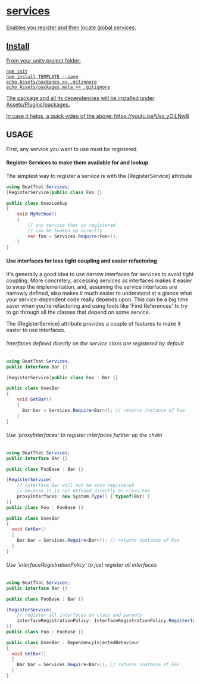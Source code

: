 # <a href="readme"/>services

Enables you register and then locate global services.

## Install

From your unity project folder:

    npm init
    npm install TEMPLATE --save
    echo Assets/packages >> .gitignore
    echo Assets/packages.meta >> .gitignore

The package and all its dependencies will be installed under Assets/Plugins/packages.

In case it helps, a quick video of the above: https://youtu.be/Uss_yOiLNw8

## USAGE

First, any service you want to use must be registered.

#### Register Services to make them available for and lookup.

The simplest way to register a service is with the [RegisterService] attribute

```c#
using BeatThat.Services;
[RegisterService]public class Foo {}

public class UsesLookup
{
    void MyMethod()
    {
        // any service that is registered
        // can be looked up directly
        var foo = Services.Require<Foo>();
    }
}
```

#### Use interfaces for less tight coupling and easier refactoring

It's generally a good idea to use narrow interfaces for services to avoid tight coupling. More concretely, accessing services as interfaces makes it easier to swap the implementation, and, assuming the service interfaces are narrowly defined, also makes it much easier to understand at a glance what your service-dependent code really depends upon. This can be a big time saver when you're refactoring and using tools like 'Find References' to try to go through all the classes that depend on some service.

The [RegisterService] attribute provides a couple of features to make it easier to use interfaces.

###### Interfaces defined directly on the service class are registered by default

```c#
using BeatThat.Services;
public interface Bar {}

[RegisterService]public class Foo : Bar {}

public class UsesBar
{
    void GetBar()
    {
      Bar bar = Services.Require<Bar>(); // returns instance of Foo
    }
}
````

###### Use 'proxyInterfaces' to register interfaces further up the chain

```c#
using BeatThat.Services;
public interface Bar {}

public class FooBase : Bar {}

[RegisterService(
    // interface Bar will not be auto registered
    // because it is not defined directly on class Foo
    proxyInterfaces: new System.Type[] { typeof(Bar) }
)]
public class Foo : FooBase {}

public class UsesBar
{
  void GetBar()
  {
    Bar bar = Services.Require<Bar>(); // returns instance of Foo
  }
}
````

###### Use 'interfaceRegistrationPolicy' to just register all interfaces
```c#
using BeatThat.Services;
public interface Bar {}

public class FooBase : Bar {}

[RegisterService(
    // register all interfaces on class and parents
    interfaceRegistrationPolicy: InterfaceRegistrationPolicy.RegisterInterfacesDeclaredOnTypeAndParents
)]
public class Foo : FooBase {}

public class UsesBar : DependencyInjectedBehaviour
{
  void GetBar()
  {
    Bar bar = Services.Require<Bar>(); // returns instance of Foo
  }
}
````
